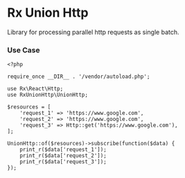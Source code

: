 # Rx Union Http

Library for processing parallel http requests as single batch.

### Use Case
```
<?php

require_once __DIR__ . '/vendor/autoload.php';

use Rx\React\Http;
use RxUnionHttp\UnionHttp;

$resources = [
    'request_1' => 'https://www.google.com',
    'request_2' => 'https://www.google.com',
    'request_3' => Http::get('https://www.google.com'),
];

UnionHttp::of($resources)->subscribe(function($data) {
    print_r($data['request_1']);
    print_r($data['request_2']);
    print_r($data['request_3']);
});
```